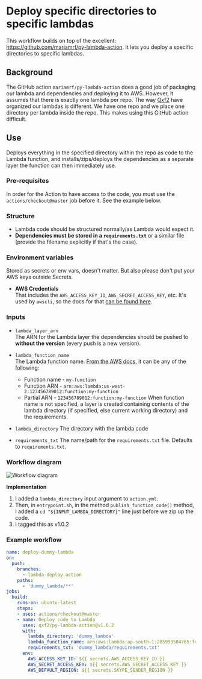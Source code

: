 # Deploy specific directories to specific lambdas

This workflow builds on top of the excellent: https://github.com/mariamrf/py-lambda-action. It lets you deploy a specific directories to specific lambdas. 

## Background

The GitHub action `mariamrf/py-lambda-action` does a good job of packaging our lambda and dependencies and deploying it to AWS. However, it assumes that there is exactly one lambda per repo. The way [Qxf2](https://qxf2.com/?utm_source=py-lambda-action&utm_medium=click&utm_campaign=From%20GitHub) have organized our lambdas is different. We have one repo and we place one directory per lambda inside the repo. This makes using this GitHub action difficult. 

## Use
Deploys everything in the specified directory within the repo as code to the Lambda function, and installs/zips/deploys the dependencies as a separate layer the function can then immediately use.

### Pre-requisites
In order for the Action to have access to the code, you must use the `actions/checkout@master` job before it. See the example below.

### Structure
- Lambda code should be structured normally/as Lambda would expect it.
- **Dependencies must be stored in a `requirements.txt`** or a similar file (provide the filename explicitly if that's the case).

### Environment variables
Stored as secrets or env vars, doesn't matter. But also please don't put your AWS keys outside Secrets.
- **AWS Credentials**  
    That includes the `AWS_ACCESS_KEY_ID`, `AWS_SECRET_ACCESS_KEY`, etc. It's used by `awscli`, so the docs for that [can be found here](https://docs.aws.amazon.com/cli/latest/userguide/cli-configure-envvars.html).

### Inputs
- `lambda_layer_arn`  
    The ARN for the Lambda layer the dependencies should be pushed to **without the version** (every push is a new version).
- `lambda_function_name`  
    The Lambda function name. [From the AWS docs](https://docs.aws.amazon.com/cli/latest/reference/lambda/update-function-code.html), it can be any of the following:
    - Function name - `my-function`  
    - Function ARN - `arn:aws:lambda:us-west-2:123456789012:function:my-function`  
    - Partial ARN - `123456789012:function:my-function`
    When function name is not specified, a layer is created containing contents of the lambda directory (if specified, else current working directory) and the requirements.
    
- `lambda_directory`
    The directory with the lambda code
- `requirements_txt`
    The name/path for the `requirements.txt` file. Defaults to `requirements.txt`.

### Workflow diagram
![Workflow diagram](https://github.com/qxf2/py-lambda-action/blob/1a2217d0fccf126183f927fa0ddd1573c60a564d/py-lambda-action_workflow.png)

__Implementation__
1. I added a `lambda_directory` input argument to `action.yml`. 
2. Then, in `entrypoint.sh`, in the method `publish_function_code()` method, I added a `cd "${INPUT_LAMBDA_DIRECTORY}"` line just before we zip up the code.
3. I tagged this as v1.0.2


### Example workflow
```yaml
name: deploy-dummy-lambda
on:
  push:
    branches:
      - lambda-deploy-action
    paths:
      - 'dummy_lambda/**'
jobs:
  build:
    runs-on: ubuntu-latest
    steps:
    - uses: actions/checkout@master
    - name: Deploy code to Lambda
      uses: qxf2/py-lambda-action@v1.0.2
      with:
        lambda_directory: 'dummy_lambda'
        lambda_function_name: arn:aws:lambda:ap-south-1:285993504765:function:dummyLambda
        requirements_txt: 'dummy_lambda/requirements.txt'
      env:
        AWS_ACCESS_KEY_ID: ${{ secrets.AWS_ACCESS_KEY_ID }}
        AWS_SECRET_ACCESS_KEY: ${{ secrets.AWS_SECRET_ACCESS_KEY }}
        AWS_DEFAULT_REGION: ${{ secrets.SKYPE_SENDER_REGION }} 
```
